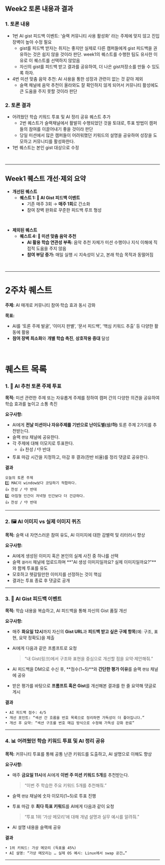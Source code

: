 ## Week2 토론 내용과 결과

### 1. 토론 내용

- 1번 AI gist 피드백 이벤트:  ‘슬랙 커뮤니티 사용 활성화’ 라는 주제에 맞지 않고 진입장벽이 높아 수정 필요
    - gist를 피드백 받자는 취지는 좋지만 실제로 다른 캠퍼들에게 gist 피드백을 권유하는 것은 쉽지 않을 것이라 판단. week1의 퀘스트를 수행한 팀도 유사한 이유로 이 퀘스트를 선택하지 않았음
    - 자신의 gist를 피드백 받고 결과를 공유하여, 더 나은 gist저장소를 만들 수 있도록 하자.
- 4번 미션 맞춤 음악 추천: AI 사용을 통한 성장과 관련이 없는 것 같아 제외
    - 슬랙 채널에 음악 추천이 올라와도 잘 확인하지 않게 되어서 커뮤니티 활성에도 큰 도움을 주지 못할 것이라 판단

### 2. 토론 결과

- 어려웠던 학습 키워드 투표 및 AI 정리 공유 퀘스트 추가
    - 2번 퀘스트가 슬랙채널에서 활발히 수행되었던 것을 토대로, 투표 방법이 캠퍼들의 참여를 이끌어내기 좋을 것이라 판단
    - 당일 미션에서 많은 캠퍼들이 어려워했던 키워드의 설명을 공유하여 성장을 도모하고 커뮤니티를 활성화한다.
- 1번 퀘스트는 본인 gist 대상으로 수정

<br/>

---

## Week1 퀘스트 개선·제외 요약

- **개선된 퀘스트**
    - **퀘스트 1: 🧠 AI Gist 피드백 이벤트**
        - 기존 매주 3회 → **매주 1회**로 간소화
        - 참여 장벽 완화로 꾸준한 피드백 루프 형성
          
<br/>

- **제외된 퀘스트**
    - **퀘스트 4: 🎵 미션 맞춤 음악 추천**
        - **AI 활용 학습 연관성 부족:** 음악 추천 자체가 미션 수행이나 지식 이해에 직접적 도움을 주지 않음
        - **참여 부담 증가:** 매일 실행 시 지속성이 낮고, 본래 학습 목적과 동떨어짐

<br/>

---

# 2주차 퀘스트

**주제:** AI 매개로 커뮤니티 참여·학습 효과 동시 강화

**목표:**

- AI를 ‘토론 주제 발굴’, ‘이미지 판별’, ‘문서 피드백’, ‘핵심 키워드 추출’ 등 다양한 활동에 활용
- **참여 장벽 최소화**와 **개별 학습 촉진**, **상호작용 증대** 달성

<br/>

# 퀘스트 목록

### **1. 💬 AI 추천 토론 주제 투표**

**목적:** 미션 관련한 주제 또는 자유롭게 주제를 정하여 캠퍼 간의 다양한 의견을 공유하여 학습 효과를 높이고 소통 촉진

**요구사항:**

- AI에게 **전날 미션이나 자유주제를 기반으로 난이도별(상/하)** 토론 주제 2가지를 추천받는다.
- 슬랙 `랜덤` 채널에 공유한다.
- 각 주제에 대해 이모지로 투표한다.
    - 👍 찬성 / 👎 반대
- 투표 마감 시간을 지정하고, 마감 후 결과(찬반 비율)를 정리 댓글로 공유한다.

**결과**

```
오늘의 토론 주제
1️⃣ MAC이 window보다 코딩하기 적합하다.
👍 찬성 / 👎 반대
2️⃣ 아침형 인간이 저녁형 인간보다 더 건강하다.
👍 찬성 / 👎 반대
```

---

### **2. 🖼️ AI 이미지 vs 실제 이미지 퀴즈**

**목적:** 슬랙 내 자연스러운 참여 유도, AI 이미지에 대한 감별력 및 리터러시 향상

**요구사항:**

- AI에게 생성된 이미지 혹은 본인의 실제 사진 중 하나를 선택
- 슬랙 `갤러리` 채널에 업로드하며 **"AI 생성 이미지일까요? 실제 이미지일까요?"**와 함께 투표를 유도
- 모호하고 헷갈릴만한 이미지를 선정하는 것이 핵심
- 결과는 투표 종료 후 댓글로 공개

---

### **3. 🧠 AI Gist 피드백 이벤트**

**목적:** 학습 내용을 복습하고, AI 피드백을 통해 자신의 Gist 품질 개선

**요구사항:**

- 매주 **화요일 12시**까지 자신의 **Gist URL**과 **피드백 받고 싶은 구체 항목**(예: 구조, 표현, 요약 정확도)을 제출
- AI에게 다음과 같은 프롬프트로 요청
    
    > “내 Gist(링크)에서 구조와 표현을 중심으로 개선할 점을 요약·제안해줘.”
    > 
- AI 피드백을 DM으로 수신 후, **점수(1~5)**와 **간단한 평가 이유**를 슬랙 `랜덤` 채널에 공유
- 받은 평가를 바탕으로 **프롬프트 혹은 Gist**를 개선해본 결과를 한 줄 요약해 댓글로 게시

**결과**

```
• AI 피드백 점수: 4/5
• 개선 포인트: “섹션 간 흐름을 번호 목록으로 정리하면 가독성이 더 좋아집니다.”
• 개선 후 요약: “섹션 구조를 번호 매김 방식으로 수정해 가독성 강화 완료”
```

---

### **4. 📊 어려웠던 학습 키워드 투표 및 AI 정리 공유**

**목적:** 커뮤니티 투표를 통해 공통 난관 키워드를 도출하고, AI 설명으로 이해도 향상

**요구사항:**

- 매주 **금요일 11시**에 AI에게 **이번 주 미션 키워드 5개**를 추천받는다.
    
    > “이번 주 학습한 주요 키워드 5개를 추천해줘.”
    > 
- 슬랙 `랜덤` 채널에 숫자 이모지(1~5)로 투표 진행
- 투표 마감 후 **최다 득표 키워드**를 AI에게 다음과 같이 요청
    
    > “투표 1위 ‘가상 메모리’에 대해 개념 설명과 실무 예시를 알려줘.”
    > 
- AI 설명 내용을 슬랙에 공유

**결과**

```
• 1위 키워드: 가상 메모리 (득표율 45%)
• AI 설명: “가상 메모리는 … 실제 OS 예시: Linux에서 swap 공간…”

```

---
